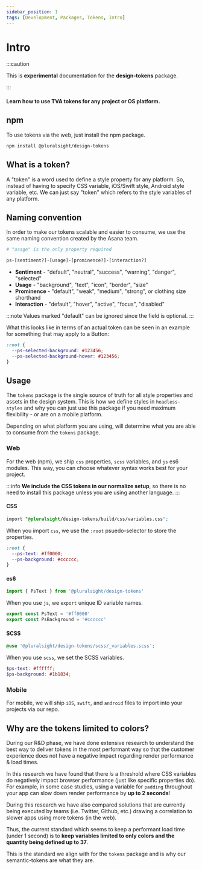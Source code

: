 ```yaml
---
sidebar_position: 1
tags: [Development, Packages, Tokens, Intro]
---
```


# Intro

:::caution

This is **experimental** documentation for the **design-tokens** package.

:::

#### Learn how to use TVA tokens for any project or OS platform.

## npm

To use tokens via the web, just install the npm package.

```bash npm2yarn
npm install @pluralsight/design-tokens
```

## What is a token?

A "token" is a word used to define a style property for any platform. So, instead of having to specify CSS variable, iOS/Swift style, Android style variable, etc. We can just say "token" which refers to the style variables of any platform.

## Naming convention

In order to make our tokens scalable and easier to consume, we use the same naming convention created by the Asana team.

```bash
# "usage" is the only property required

ps-[sentiment?]-[usage]-[prominence?]-[interaction?]
```

- **Sentiment** - "default", "neutral", "success", "warning", "danger", "selected"
- **Usage** - "background", "text", "icon", "border", "size"
- **Prominence** - "default", "weak", "medium", "strong", or clothing size shorthand
- **Interaction** - "default", "hover", "active", "focus", "disabled"

:::note
Values marked "default" can be ignored since the field is optional.
:::

What this looks like in terms of an actual token can be seen in an example for something that may apply to a Button:

```css title="Button example - not actual properties"
:root {
  --ps-selected-background: #123456;
  --ps-selected-background-hover: #123456;
}
```

## Usage

The `tokens` package is the single source of truth for all style properties and assets in the design system. This is how we define styles in `headless-styles` and why you can just use this package if you need maximum flexibility - or are on a mobile platform.

Depending on what platform you are using, will determine what you are able to consume from the `tokens` package.

### Web

For the web (npm), we ship `css` properties, `scss` variables, and `js` es6 modules. This way, you can choose whatever syntax works best for your project.

:::info
**We include the CSS tokens in our normalize setup**, so there is no need to install this package unless you are using another language.
:::

#### CSS

```css title="Alternatively importing tokens into your CSS"
import "@pluralsight/design-tokens/build/css/variables.css";
```

When you import `css`, we use the `:root` psuedo-selector to store the properties.

```css title="CSS import outcome (example)"
:root {
  --ps-text: #ff0000;
  --ps-background: #cccccc;
}
```

#### es6

```javascript title="Alternatively importing tokens into your JS"
import { PsText } from '@pluralsight/design-tokens'
```

When you use `js`, we `export` unique ID variable names.

```javascript title="JS import outcome (example)"
export const PsText = '#ff0000'
export const PsBackground = '#cccccc'
```

#### SCSS

```scss title="Importing tokens into your SCSS"
@use '@pluralsight/design-tokens/scss/_variables.scss';
```

When you use `scss`, we set the SCSS variables.

```scss title="SCSS import outcome (example)"
$ps-text: #ffffff;
$ps-background: #1b1834;
```

### Mobile

For mobile, we will ship `iOS`, `swift`, and `android` files to import into your projects via our repo.

## Why are the tokens limited to colors?

During our R&D phase, we have done extensive research to understand the best way to deliver tokens in the most performant way so that the customer experience does not have a negative impact regarding render performance & load times.

In this research we have found that there _is_ a threshold where CSS variables do negatively impact browser performance (just like specific properties do). For example, in some case studies, using a variable for `padding` throughout your app can slow down render performance by **up to 2 seconds**!

During this research we have also compared solutions that are currently being executed by teams (i.e. Twitter, Github, etc.) drawing a correlation to slower apps using more tokens (in the web).

Thus, the current standard which seems to keep a performant load time (under 1 second) is to **keep variables limited to only colors and the quantity being defined up to 37**.

This is the standard we align with for the `tokens` package and is why our semantic-tokens are what they are.
